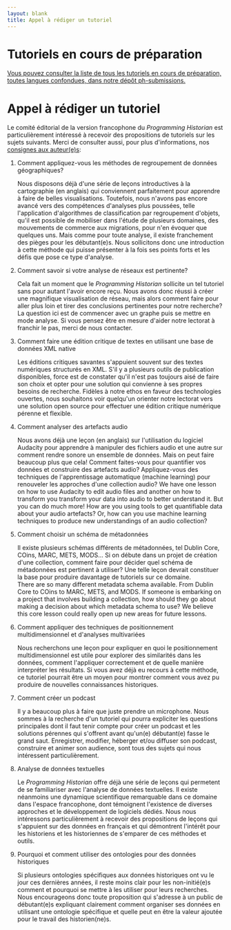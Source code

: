 ```yaml
---
layout: blank
title: Appel à rédiger un tutoriel
---
```


# Tutoriels en cours de préparation 

[Vous pouvez consulter la liste de tous les tutoriels en cours de préparation, toutes langues confondues, dans notre dépôt ph-submissions.](https://github.com/programminghistorian/ph-submissions/issues)

# Appel à rédiger un tutoriel 

Le comité éditorial de la version francophone du _Programming Historian_ est particulièrement intéressé à recevoir des propositions de tutoriels sur les sujets suivants. Merci de consulter aussi, pour plus d'informations, nos [consignes aux auteur(e)s](/fr/consignes-auteurs):

1. Comment appliquez-vous les méthodes de regroupement de données géographiques? 

    Nous disposons déjà d'une série de leçons introductives à la cartographie (en anglais) qui conviennent parfaitement pour apprendre à faire de belles visualisations. Toutefois, nous n'avons pas encore avancé vers des compétences d'analyses plus poussées, telle l'application d'algorithmes de classification par regroupement d'objets, qu'il est possible de mobiliser dans l'étude de plusieurs domaines, des mouvements de commerce aux migrations, pour n'en évoquer que quelques uns. Mais comme pour toute analyse, il existe franchement des pièges pour les débutant(e)s. Nous sollicitons donc une introduction à cette méthode qui puisse présenter à la fois ses points forts et les défis que pose ce type d'analyse. 

2. Comment savoir si votre analyse de réseaux est pertinente? 

    Cela fait un moment que le _Programming Historian_ sollicite un tel tutoriel sans pour autant l'avoir encore reçu. Nous avons donc réussi à créer une magnifique visualisation de réseau, mais alors comment faire pour aller plus loin et tirer des conclusions pertinentes pour notre recherche? La question ici est de commencer avec un graphe puis se mettre en mode analyse. Si vous pensez être en mesure d'aider notre lectorat à franchir le pas, merci de nous contacter. 


3. Comment faire une édition critique de textes en utilisant une base de données XML native 

    Les éditions critiques savantes s'appuient souvent sur des textes numériques structurés en XML. S'il y a plusieurs outils de publication disponibles, force est de constater qu'il n'est pas toujours aisé de faire son choix et opter pour une solution qui convienne à ses propres besoins de recherche. Fidèles à notre ethos en faveur des technologies ouvertes, nous souhaitons voir quelqu'un orienter notre lectorat vers une solution open source pour effectuer une édition critique numérique pérenne et flexible. 

4. Comment analyser des artefacts audio

    Nous avons déjà une leçon (en anglais) sur l'utilisation du logiciel Audacity pour apprendre à manipuler des fichiers audio et une autre sur comment rendre sonore un ensemble de données. Mais on peut faire beaucoup plus que cela! Comment faites-vous pour quantifier vos données et construire des artefacts audio? Appliquez-vous des techniques de l'apprentissage automatique (machine learning) pour renouveler les approches d'une collection audio? 
    We have one lesson on how to use Audacity to edit audio files and another on how to transform you transform your data into audio to better understand it. But you can do much more! How are you using tools to get quantifiable data about your audio artefacts? Or, how can you use machine learning techniques to produce new understandings of an audio collection?

5. Comment choisir un schéma de métadonnées 

    Il existe plusieurs schémas différents de métadonnées, tel Dublin Core, COins, MARC, METS, MODS... Si on débute dans un projet de création d'une collection, comment faire pour décider quel schéma de métadonnées est pertinent à utiliser? Une telle leçon devrait constituer la base pour produire davantage de tutoriels sur ce domaine.     
	There are so many different metadata schema available. From Dublin Core to COins to MARC, METS, and MODS. If someone is embarking on a project that involves building a collection, how should they go about making a decision about which metadata schema to use? We believe this core lesson could really open up new areas for future lessons.
    
6. Comment appliquer des techniques de positionnement multidimensionnel et d'analyses multivariées

    Nous recherchons une leçon pour expliquer en quoi le positionnement multidimensionnel est utile pour explorer des similarités dans les données, comment l'appliquer correctement et de quelle manière interpréter les résultats. Si vous avez déjà eu recours à cette méthode, ce tutoriel pourrait être un moyen pour montrer comment vous avez pu produire de nouvelles connaissances historiques. 
    
7. Comment créer un podcast

    Il y a beaucoup plus à faire que juste prendre un microphone. Nous sommes à la recherche d'un tutoriel qui pourra expliciter les questions principales dont il faut tenir compte pour créer un podcast et les solutions pérennes qui s'offrent avant qu'un(e) débutant(e) fasse le grand saut. Enregistrer, modifier, héberger et/ou diffuser son podcast, construire et animer son audience, sont tous des sujets qui nous intéressent particulièrement.  

8.  Analyse de données textuelles 

	Le _Programming Historian_ offre déjà une série de leçons qui permetent de se familiariser avec l'analyse de données textuelles. Il existe néanmoins une dynamique scientifique remarquable dans ce domaine dans l'espace francophone, dont témoignent l'existence de diverses approches et le développement de logiciels dédiés. Nous nous intéressons particulièrement à recevoir des propositions de leçons qui s'appuient sur des données en français et qui démontrent l'intérêt pour les historiens et les historiennes de s'emparer de ces méthodes et outils. 

9. Pourquoi et comment utiliser des ontologies pour des données historiques 

	Si plusieurs ontologies spécifiques aux données historiques ont vu le jour ces dernières années, il reste moins clair pour les non-initié(e)s comment et pourquoi se mettre à les utiliser pour leurs recherches. Nous encourageons donc toute proposition qui s'adresse à un public de débutant(e)s expliquant clairement comment organiser ses données en utilisant une ontologie spécifique et quelle peut en être la valeur ajoutée pour le travail des historien(ne)s.   
